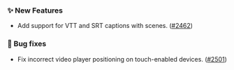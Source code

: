 ### ✨ New Features
* Add support for VTT and SRT captions with scenes. ([#2462](https://github.com/stashapp/stash/pull/2462))

### 🐛 Bug fixes
* Fix incorrect video player positioning on touch-enabled devices. ([#2501](https://github.com/stashapp/stash/issues/2501))